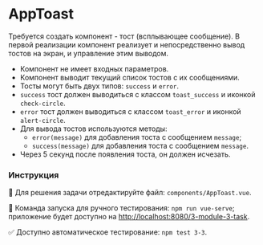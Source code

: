 # AppToast

Требуется создать компонент - тост (всплывающее сообщение). В первой реализации компонент реализует и непосредственно вывод тостов на экран, и управление этим выводом.

- Компонент не имеет входных параметров.
- Компонент выводит текущий список тостов с их сообщениями.
- Тосты могут быть двух типов: `success` и `error`.
- `success` тост должен выводиться с классом `toast_success` и иконкой `check-circle`.
- `error` тост должен выводиться с классом `toast_error` и иконкой `alert-circle`.
- Для вывода тостов используются методы:
    - `error(message)` для добавления тоста с сообщением `message`;
    - `success(message)` для добавления тоста с сообщением `message`.
- Через 5 секунд после появления тоста, он должен исчезать.


### Инструкция

📝 Для решения задачи отредактируйте файл: `components/AppToast.vue`.

🚀 Команда запуска для ручного тестирования: `npm run vue-serve`;<br>
приложение будет доступно на [http://localhost:8080/3-module-3-task](http://localhost:8080/3-module-3-task).

✅ Доступно автоматическое тестирование: `npm test 3-3`.
